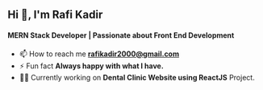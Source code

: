 <h2>Hi 👋, I'm Rafi Kadir</h2>
<h4>MERN Stack Developer | Passionate about Front End Development</h4>

- 📫 How to reach me **rafikadir2000@gmail.com**
- ⚡ Fun fact **Always happy with what I have.**
- 👨‍💻 Currently working on **Dental Clinic Website using ReactJS** Project.
